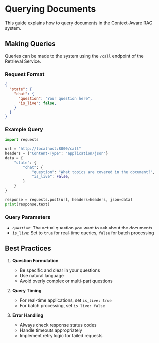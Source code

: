 # Querying Documents

This guide explains how to query documents in the Context-Aware RAG system.

## Making Queries

Queries can be made to the system using the `/call` endpoint of the Retrieval Service.

### Request Format

```json
{
  "state": {
    "chat": {
      "question": "Your question here",
      "is_live": false,
    }
  }
}
```

### Example Query

```python
import requests

url = "http://localhost:8000/call"
headers = {"Content-Type": "application/json"}
data = {
    "state": {
        "chat": {
            "question": "What topics are covered in the document?",
            "is_live": False,
        }
    }
}

response = requests.post(url, headers=headers, json=data)
print(response.text)
```

### Query Parameters

- `question`: The actual question you want to ask about the documents
- `is_live`: Set to `true` for real-time queries, `false` for batch processing

## Best Practices

1. **Question Formulation**
   - Be specific and clear in your questions
   - Use natural language
   - Avoid overly complex or multi-part questions

2. **Query Timing**
   - For real-time applications, set `is_live: true`
   - For batch processing, set `is_live: false`

3. **Error Handling**
   - Always check response status codes
   - Handle timeouts appropriately
   - Implement retry logic for failed requests
